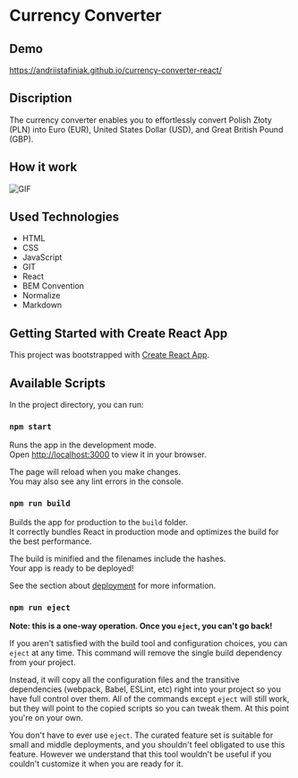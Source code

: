 # Currency Converter
## Demo
https://andriistafiniak.github.io/currency-converter-react/

## Discription
The currency converter enables you to effortlessly convert Polish Złoty (PLN) into Euro (EUR), United States Dollar (USD), and Great British Pound (GBP).


## How it work 
![GIF](https://media.giphy.com/media/v1.Y2lkPTc5MGI3NjExZ245OGd4MDU2cXB1NGk4YnU1c2YwMXpjdmdlazZuNHUyYmJ2ZzBreCZlcD12MV9pbnRlcm5hbF9naWZfYnlfaWQmY3Q9Zw/f4tVKuBiGOlfoG9kKs/giphy.gif)

## Used Technologies

- HTML
- CSS
- JavaScript
- GIT
- React
- BEM Convention
- Normalize
- Markdown

## Getting Started with Create React App

This project was bootstrapped with [Create React App](https://github.com/facebook/create-react-app).

## Available Scripts

In the project directory, you can run:

### `npm start`

Runs the app in the development mode.\
Open [http://localhost:3000](http://localhost:3000) to view it in your browser.

The page will reload when you make changes.\
You may also see any lint errors in the console.



### `npm run build`

Builds the app for production to the `build` folder.\
It correctly bundles React in production mode and optimizes the build for the best performance.

The build is minified and the filenames include the hashes.\
Your app is ready to be deployed!

See the section about [deployment](https://facebook.github.io/create-react-app/docs/deployment) for more information.

### `npm run eject`

**Note: this is a one-way operation. Once you `eject`, you can't go back!**

If you aren't satisfied with the build tool and configuration choices, you can `eject` at any time. This command will remove the single build dependency from your project.

Instead, it will copy all the configuration files and the transitive dependencies (webpack, Babel, ESLint, etc) right into your project so you have full control over them. All of the commands except `eject` will still work, but they will point to the copied scripts so you can tweak them. At this point you're on your own.

You don't have to ever use `eject`. The curated feature set is suitable for small and middle deployments, and you shouldn't feel obligated to use this feature. However we understand that this tool wouldn't be useful if you couldn't customize it when you are ready for it.

